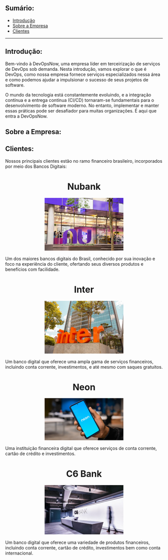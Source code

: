 ## Sumário:
- [Introdução](#introdução)
- [Sobre a Empresa](#sobre-a-empresa)
- [Clientes](#clientes)

---

## Introdução:

Bem-vindo à DevOpsNow, uma empresa líder em terceirização de serviços de DevOps sob demanda. Nesta introdução, vamos explorar o que é DevOps, como nossa empresa fornece serviços especializados nessa área e como podemos ajudar a impulsionar o sucesso de seus projetos de software.

O mundo da tecnologia está constantemente evoluindo, e a integração contínua e a entrega contínua (CI/CD) tornaram-se fundamentais para o desenvolvimento de software moderno. No entanto, implementar e manter essas práticas pode ser desafiador para muitas organizações. É aqui que entra a DevOpsNow.

## Sobre a Empresa:
<!-- em construção -->

## Clientes:
Nossos principais clientes estão no ramo financeiro brasileiro, incorporados por meio dos Bancos Digitais:

<h1 align="center">Nubank</h1>
<p align="center">
    <apan align="center">
      <img alt="nubank" src="./nubank.jpg" height="50%" width="50%">
    </span>
</p>
Um dos maiores bancos digitais do Brasil, conhecido por sua inovação e foco na experiência do cliente, ofertando seus diversos produtos e benefícios com facilidade.

<h1 align="center">Inter</h1>
<p align="center">
    <apan align="center">
      <img alt="inter" src="./inter.jpg" height="50%" width="50%">
    </span>
</p>
Um banco digital que oferece uma ampla gama de serviços financeiros, incluindo conta corrente, investimentos, e até mesmo com saques gratuitos.

<h1 align="center">Neon</h1>
<p align="center">
    <apan align="center">
      <img alt="neon" src="./neon.jpg" height="50%" width="50%">
    </span>
</p>
Uma instituição financeira digital que oferece serviços de conta corrente, cartão de crédito e investimentos.

<h1 align="center">C6 Bank</h1>
<p align="center">
    <apan align="center">
      <img alt="c6_bank" src="./c6_bank.jpg" height="50%" width="50%">
    </span>
</p>
Um banco digital que oferece uma variedade de produtos financeiros, incluindo conta corrente, cartão de crédito, investimentos bem como conta internacional.

